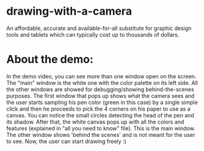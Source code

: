 # drawing-with-a-camera
An affordable, accurate and available-for-all substitute for graphic design tools and tablets which can typically cost up to thousands of dollars.

# About the demo:
In the demo video, you can see more than one window open on the screen. The "main" window is the white one with the color palette on its left side. All the other windows are showed for debugging/showing behind-the-scenes purposes.
The first window that pops up shows what the camera sees and the user starts sampling his pen color (green in this case) by a single simple click and then he proceeds to pick the 4 corners on his paper to use as a canvas. You can notice the small circles detecting the head of the pen and its shadow.
After that, the white canvas pops up with all the colors and features (explained in "all you need to know" file). This is the main window. The other window shows 'behind the scenes' and is not meant for the user to see. 
Now, the user can start drawing freely :)
